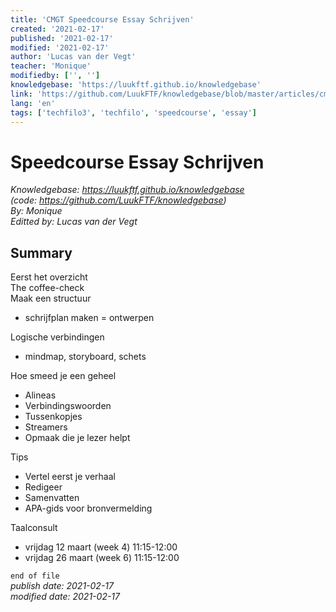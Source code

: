 ```yaml
---
title: 'CMGT Speedcourse Essay Schrijven'
created: '2021-02-17'
published: '2021-02-17'
modified: '2021-02-17'
author: 'Lucas van der Vegt'
teacher: 'Monique'
modifiedby: ['', '']
knowledgebase: 'https://luukftf.github.io/knowledgebase'
link: 'https://github.com/LuukFTF/knowledgebase/blob/master/articles/cmgt/speedcourses/cmgt-speedcourse-essay.md'
lang: 'en'
tags: ['techfilo3', 'techfilo', 'speedcourse', 'essay']
---
```


# Speedcourse Essay Schrijven

*Knowledgebase: https://luukftf.github.io/knowledgebase*  
*(code: https://github.com/LuukFTF/knowledgebase)*  
*By: Monique*  
*Editted by: Lucas van der Vegt*  

## Summary

Eerst het overzicht  
The coffee-check  
Maak een structuur  
- schrijfplan maken = ontwerpen  

Logische verbindingen   
- mindmap, storyboard, schets  

Hoe smeed je een geheel  
- Alineas
- Verbindingswoorden
- Tussenkopjes
- Streamers
- Opmaak die je lezer helpt

Tips  
- Vertel eerst je verhaal
- Redigeer
- Samenvatten
- APA-gids voor bronvermelding

Taalconsult 
- vrijdag 12 maart (week 4) 11:15-12:00
- vrijdag 26 maart (week 6) 11:15-12:00 


`end of file`  
*publish date: 2021-02-17*  
*modified date: 2021-02-17*  

<!-- LINKS -->
[google]: https://www.google.com



